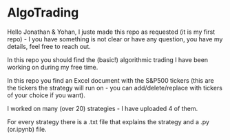 # AlgoTrading

Hello Jonathan & Yohan,
I juste made this repo as requested (it is my first repo) - I you have something is not clear or have any question, you have my details, feel free to reach out.

In this repo you should find the (basic!) algorithmic trading I have been working on during my free time.

In this repo you find an Excel document with the S&P500 tickers (this are the tickers the strategy will run on - you can add/delete/replace with tickers of your choice if you want).

I worked on many (over 20) strategies - I have uploaded 4 of them.

For every strategy there is a .txt file that explains the strategy and a .py (or.ipynb) file.
